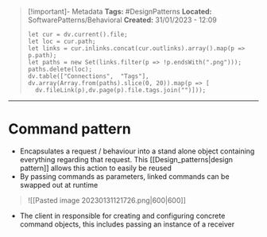> [!important]- Metadata
> **Tags:** #DesignPatterns 
> **Located:** SoftwarePatterns/Behavioral
> **Created:** 31/01/2023 - 12:09
> ```dataviewjs
>let cur = dv.current().file;
>let loc = cur.path;
>let links = cur.inlinks.concat(cur.outlinks).array().map(p => p.path);
>let paths = new Set(links.filter(p => !p.endsWith(".png")));
>paths.delete(loc);
>dv.table(["Connections",  "Tags"], dv.array(Array.from(paths).slice(0, 20)).map(p => [
>   dv.fileLink(p),dv.page(p).file.tags.join("")]));
> ```

___
# Command pattern
- Encapsulates a request / behaviour into a stand alone object containing everything regarding that request. This [[Design_patterns|design pattern]] allows this action to easily be reused
- By passing commands as parameters, linked commands can be swapped out at runtime

> ![[Pasted image 20230131121726.png|600|600]]

- The client in responsible for creating and configuring concrete command objects, this includes passing an instance of a receiver  